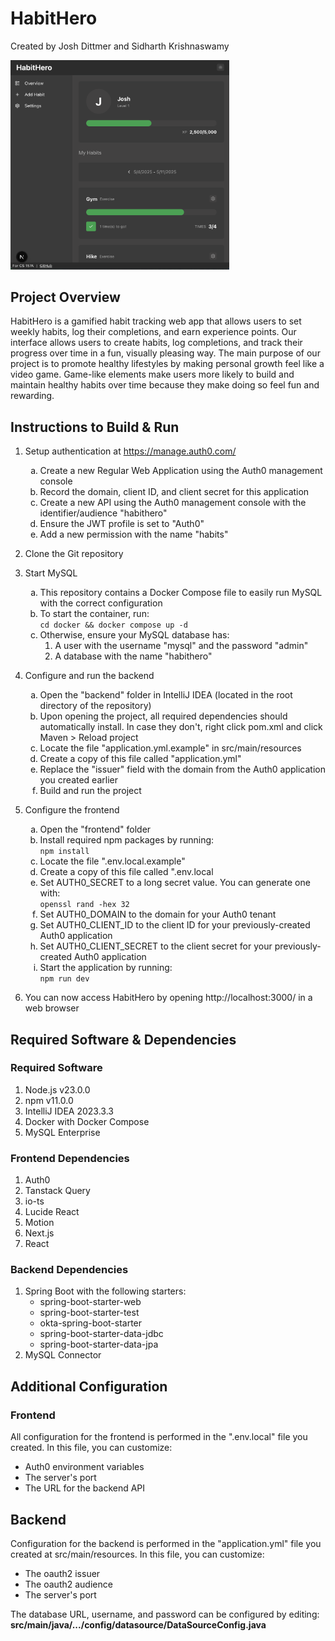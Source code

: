 # HabitHero

Created by Josh Dittmer and Sidharth Krishnaswamy

<img src="images/overview.png" alt="HabitHero demo" width="350"/>

## Project Overview

HabitHero is a gamified habit tracking web app that allows users to set weekly habits, log their completions, and earn experience points. Our interface allows users to create habits, log completions, and track their progress over time in a fun, visually pleasing way. The main purpose of our project is to promote healthy lifestyles by making personal growth feel like a video game. Game-like elements make users more likely to build and maintain healthy habits over time because they make doing so feel fun and rewarding.

## Instructions to Build & Run

1. Setup authentication at https://manage.auth0.com/
    <ol type="a">
    <li>Create a new Regular Web Application using the Auth0 management console</li>
    <li>Record the domain, client ID, and client secret for this application</li>
    <li>Create a new API using the Auth0 management console with the identifier/audience "habithero"</li>
    <li>Ensure the JWT profile is set to "Auth0"</li>
    <li>Add a new permission with the name "habits"</li>
    </ol>

2. Clone the Git repository
3. Start MySQL
    <ol type="a">
    <li>This repository contains a Docker Compose file to easily run MySQL with the correct configuration</li>
    <li>To start the container, run:
    <br />
    <code>cd docker && docker compose up -d</code>
    </li>
    <li>Otherwise, ensure your MySQL database has:
        <ol>
            <li>A user with the username "mysql" and the password "admin"</li>
            <li>A database with the name "habithero"</li>
        </ol>
    </li>
    </ol>
4. Configure and run the backend
    <ol type="a">
    <li>Open the "backend" folder in IntelliJ IDEA (located in the root directory of the repository)</li>
    <li>Upon opening the project, all required dependencies should automatically install. In case they don't, right click pom.xml and click Maven > Reload project</li>
    <li>Locate the file "application.yml.example" in src/main/resources</li>
    <li>Create a copy of this file called "application.yml"</li>
    <li>Replace the "issuer" field with the domain from the Auth0 application you created earlier</li>
    <li>Build and run the project</li>
    </ol>
4. Configure the frontend
    <ol type="a">
    <li>Open the "frontend" folder</li>
    <li>Install required npm packages by running:
    <br />
    <code>npm install</code>
    </li>
    <li>Locate the file ".env.local.example"</li>
    <li>Create a copy of this file called ".env.local</li>
    <li>Set AUTH0_SECRET to a long secret value. You can generate one with:
    <br />
    <code>openssl rand -hex 32</code>
    </li>
    <li>Set AUTH0_DOMAIN to the domain for your Auth0 tenant</li>
    <li>Set AUTH0_CLIENT_ID to the client ID for your previously-created Auth0 application</li>
    <li>Set AUTH0_CLIENT_SECRET to the client secret for your previously-created Auth0 application</li>
    <li>Start the application by running:
    <br />
    <code>npm run dev</code>
    </li>
    </ol>
5. You can now access HabitHero by opening http://localhost:3000/ in a web browser

## Required Software & Dependencies

### Required Software
1. Node.js v23.0.0
2. npm v11.0.0
3. IntelliJ IDEA 2023.3.3
4. Docker with Docker Compose
5. MySQL Enterprise

### Frontend Dependencies
1. Auth0
2. Tanstack Query
3. io-ts
4. Lucide React
5. Motion
6. Next.js
7. React

### Backend Dependencies
1. Spring Boot with the following starters:
    * spring-boot-starter-web
    * spring-boot-starter-test
    * okta-spring-boot-starter
    * spring-boot-starter-data-jdbc
    * spring-boot-starter-data-jpa
2. MySQL Connector

## Additional Configuration

### Frontend

All configuration for the frontend is performed in the ".env.local" file you created. In this file, you can customize:
* Auth0 environment variables
* The server's port
* The URL for the backend API


## Backend

Configuration for the backend is performed in the "application.yml" file you created at src/main/resources. In this file, you can customize:
* The oauth2 issuer
* The oauth2 audience
* The server's port

The database URL, username, and password can be configured by editing:
**src/main/java/.../config/datasource/DataSourceConfig.java**